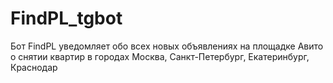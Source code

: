 # FindPL_tgbot
Бот FindPL уведомляет обо всех новых объявлениях на площадке Авито о снятии квартир в городах  Москва, Санкт-Петербург, Екатеринбург, Краснодар
